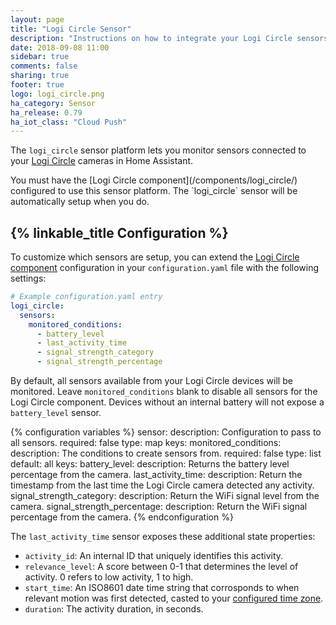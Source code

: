```yaml
---
layout: page
title: "Logi Circle Sensor"
description: "Instructions on how to integrate your Logi Circle sensors within Home Assistant."
date: 2018-09-08 11:00
sidebar: true
comments: false
sharing: true
footer: true
logo: logi_circle.png
ha_category: Sensor
ha_release: 0.79
ha_iot_class: "Cloud Push"
---
```


The `logi_circle` sensor platform lets you monitor sensors connected to your [Logi Circle](https://circle.logi.com) cameras in Home Assistant.

<p class='note'>
You must have the [Logi Circle component](/components/logi_circle/) configured to use this sensor platform. The `logi_circle` sensor will be automatically setup when you do.
</p>

## {% linkable_title Configuration %}

To customize which sensors are setup, you can extend the [Logi Circle component](/components/logi_circle/) configuration in your `configuration.yaml` file with the following settings:

```yaml
# Example configuration.yaml entry
logi_circle:
  sensors:
    monitored_conditions:
      - battery_level
      - last_activity_time
      - signal_strength_category
      - signal_strength_percentage
```

By default, all sensors available from your Logi Circle devices will be monitored. Leave `monitored_conditions` blank to disable all sensors for the Logi Circle component. Devices without an internal battery will not expose a `battery_level` sensor.

{% configuration variables %}
sensor:
  description: Configuration to pass to all sensors.
  required: false
  type: map
  keys:
    monitored_conditions:
      description: The conditions to create sensors from.
      required: false
      type: list
      default: all
      keys:
        battery_level:
          description: Returns the battery level percentage from the camera.
        last_activity_time:
          description: Return the timestamp from the last time the Logi Circle camera detected any activity.
        signal_strength_category:
          description: Return the WiFi signal level from the camera.
        signal_strength_percentage:
          description: Return the WiFi signal percentage from the camera.
{% endconfiguration %}

The `last_activity_time` sensor exposes these additional state properties:
* `activity_id`: An internal ID that uniquely identifies this activity.
* `relevance_level`: A score between 0-1 that determines the level of activity. 0 refers to low activity, 1 to high.
* `start_time`: An ISO8601 date time string that corrosponds to when relevant motion was first detected, casted to your [configured time zone](https://www.home-assistant.io/docs/configuration/basic/#time_zone).
* `duration`: The activity duration, in seconds.
